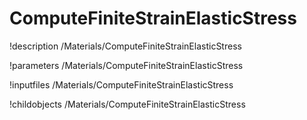 <!-- MOOSE Documentation Stub: Remove this when content is added. -->

# ComputeFiniteStrainElasticStress
!description /Materials/ComputeFiniteStrainElasticStress

!parameters /Materials/ComputeFiniteStrainElasticStress

!inputfiles /Materials/ComputeFiniteStrainElasticStress

!childobjects /Materials/ComputeFiniteStrainElasticStress

